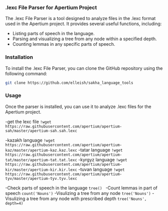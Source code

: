 ### .lexc File Parser for Apertium Project

The .lexc File Parser is a tool designed to analyze files in the .lexc format used in the Apertium project. It provides several useful functions, including:

- Listing parts of speech in the language.
- Parsing and visualizing a tree from any node within a specified depth.
- Counting lemmas in any specific parts of speech.

### Installation

To install the .lexc File Parser, you can clone the GitHub repository using the following command:

```bash
git clone https://github.com/elleish/sakha_language_tools
```

### Usage

Once the parser is installed, you can use it to analyze .lexc files for the Apertium project.

-get the lexc file `!wget https://raw.githubusercontent.com/apertium/apertium-sah/master/apertium-sah.sah.lexc`</li>

 -kazakh language `!wget https://raw.githubusercontent.com/apertium/apertium-kaz/master/apertium-kaz.kaz.lexc`</li>
 -tatar language `!wget https://raw.githubusercontent.com/apertium/apertium-tat/master/apertium-tat.tat.lexc`</li>
 -kyrgyz language `!wget https://raw.githubusercontent.com/apertium/apertium-kir/master/apertium-kir.kir.lexc`</li>
 -tuvan language `!wget https://raw.githubusercontent.com/apertium/apertium-tyv/master/apertium-tyv.tyv.lexc`</li>

-Check parts of speech in the language `tree() `</li>
-Count lemmas in part of speech `count('Nouns')`</li>
-Visulizing a tree from any node `tree('Nouns')`</li>
-Visulizing a tree from any node with prescribed depth `tree('Nouns', depth=4)`</li>  
